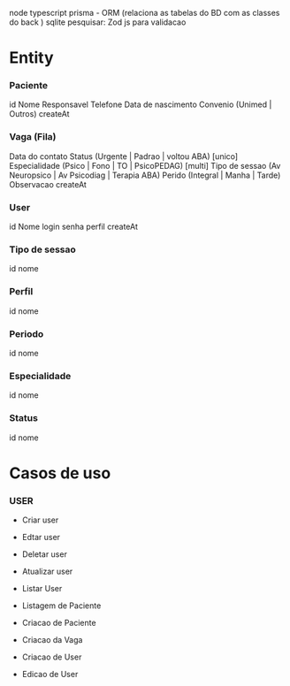 node
typescript
prisma - ORM (relaciona as tabelas do BD com as classes do back )
sqlite
pesquisar: Zod js para validacao

# Entity

### Paciente
id
Nome
Responsavel
Telefone
Data de nascimento
Convenio (Unimed | Outros)
createAt

### Vaga (Fila)
Data do contato
Status (Urgente | Padrao | voltou ABA) [unico]
Especialidade (Psico | Fono | TO | PsicoPEDAG) [multi]
Tipo de sessao (Av Neuropsico | Av Psicodiag | Terapia ABA)
Perido (Integral | Manha | Tarde)
Observacao
createAt

### User
id
Nome
login
senha
perfil
createAt

### Tipo de sessao
id
nome

### Perfil
id
nome

### Periodo
id
nome

### Especialidade
id
nome

### Status
id
nome


# Casos de uso

### USER
- Criar user
- Edtar user
- Deletar user
- Atualizar user
- Listar User


- Listagem de Paciente
- Criacao de Paciente
- Criacao da Vaga

- Criacao de User
- Edicao de User
